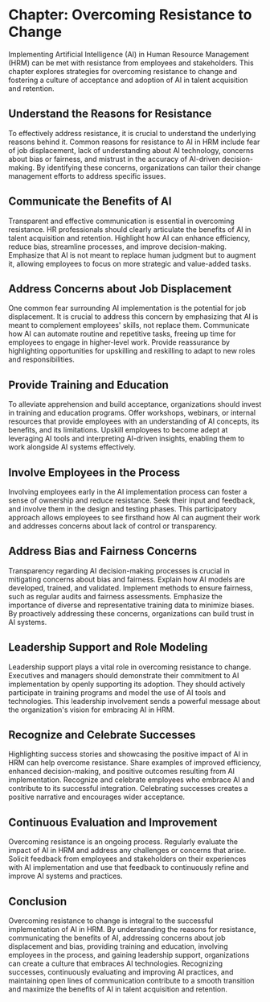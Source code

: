 Chapter: Overcoming Resistance to Change
========================================

Implementing Artificial Intelligence (AI) in Human Resource Management (HRM) can be met with resistance from employees and stakeholders. This chapter explores strategies for overcoming resistance to change and fostering a culture of acceptance and adoption of AI in talent acquisition and retention.

Understand the Reasons for Resistance
-------------------------------------

To effectively address resistance, it is crucial to understand the underlying reasons behind it. Common reasons for resistance to AI in HRM include fear of job displacement, lack of understanding about AI technology, concerns about bias or fairness, and mistrust in the accuracy of AI-driven decision-making. By identifying these concerns, organizations can tailor their change management efforts to address specific issues.

Communicate the Benefits of AI
------------------------------

Transparent and effective communication is essential in overcoming resistance. HR professionals should clearly articulate the benefits of AI in talent acquisition and retention. Highlight how AI can enhance efficiency, reduce bias, streamline processes, and improve decision-making. Emphasize that AI is not meant to replace human judgment but to augment it, allowing employees to focus on more strategic and value-added tasks.

Address Concerns about Job Displacement
---------------------------------------

One common fear surrounding AI implementation is the potential for job displacement. It is crucial to address this concern by emphasizing that AI is meant to complement employees' skills, not replace them. Communicate how AI can automate routine and repetitive tasks, freeing up time for employees to engage in higher-level work. Provide reassurance by highlighting opportunities for upskilling and reskilling to adapt to new roles and responsibilities.

Provide Training and Education
------------------------------

To alleviate apprehension and build acceptance, organizations should invest in training and education programs. Offer workshops, webinars, or internal resources that provide employees with an understanding of AI concepts, its benefits, and its limitations. Upskill employees to become adept at leveraging AI tools and interpreting AI-driven insights, enabling them to work alongside AI systems effectively.

Involve Employees in the Process
--------------------------------

Involving employees early in the AI implementation process can foster a sense of ownership and reduce resistance. Seek their input and feedback, and involve them in the design and testing phases. This participatory approach allows employees to see firsthand how AI can augment their work and addresses concerns about lack of control or transparency.

Address Bias and Fairness Concerns
----------------------------------

Transparency regarding AI decision-making processes is crucial in mitigating concerns about bias and fairness. Explain how AI models are developed, trained, and validated. Implement methods to ensure fairness, such as regular audits and fairness assessments. Emphasize the importance of diverse and representative training data to minimize biases. By proactively addressing these concerns, organizations can build trust in AI systems.

Leadership Support and Role Modeling
------------------------------------

Leadership support plays a vital role in overcoming resistance to change. Executives and managers should demonstrate their commitment to AI implementation by openly supporting its adoption. They should actively participate in training programs and model the use of AI tools and technologies. This leadership involvement sends a powerful message about the organization's vision for embracing AI in HRM.

Recognize and Celebrate Successes
---------------------------------

Highlighting success stories and showcasing the positive impact of AI in HRM can help overcome resistance. Share examples of improved efficiency, enhanced decision-making, and positive outcomes resulting from AI implementation. Recognize and celebrate employees who embrace AI and contribute to its successful integration. Celebrating successes creates a positive narrative and encourages wider acceptance.

Continuous Evaluation and Improvement
-------------------------------------

Overcoming resistance is an ongoing process. Regularly evaluate the impact of AI in HRM and address any challenges or concerns that arise. Solicit feedback from employees and stakeholders on their experiences with AI implementation and use that feedback to continuously refine and improve AI systems and practices.

Conclusion
----------

Overcoming resistance to change is integral to the successful implementation of AI in HRM. By understanding the reasons for resistance, communicating the benefits of AI, addressing concerns about job displacement and bias, providing training and education, involving employees in the process, and gaining leadership support, organizations can create a culture that embraces AI technologies. Recognizing successes, continuously evaluating and improving AI practices, and maintaining open lines of communication contribute to a smooth transition and maximize the benefits of AI in talent acquisition and retention.

